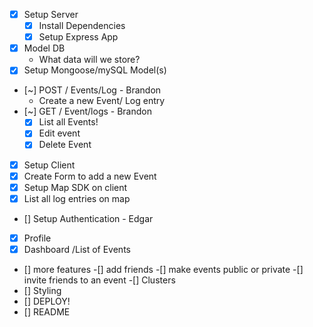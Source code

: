 - [x] Setup Server
  - [x] Install Dependencies
  - [x] Setup Express App
- [x] Model DB
  - What data will we store?
- [x] Setup Mongoose/mySQL Model(s)
- [~] POST / Events/Log - Brandon
  - Create a new Event/ Log entry
- [~] GET / Event/logs - Brandon
  -[x] List all Events!
  -[x] Edit event
  -[x] Delete Event
- [x] Setup Client
- [x] Create Form to add a new Event
- [x] Setup Map SDK on client
- [x] List all log entries on map
- [] Setup Authentication - Edgar
- [x] Profile 
- [x] Dashboard /List of Events
- [] more features
  -[] add friends
  -[] make events public or private
  -[] invite friends to an event
  -[] Clusters
- [] Styling
- [] DEPLOY!
- [] README

